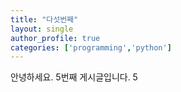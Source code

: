 ```yaml
---
title: "다섯번째"
layout: single
author_profile: true
categories: ['programming','python']
---
```

안녕하세요. 5번째 게시글입니다. 5
